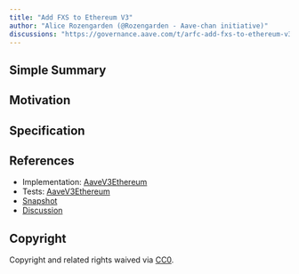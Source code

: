 ```yaml
---
title: "Add FXS to Ethereum V3"
author: "Alice Rozengarden (@Rozengarden - Aave-chan initiative)"
discussions: "https://governance.aave.com/t/arfc-add-fxs-to-ethereum-v3/15112"
---
```


## Simple Summary

## Motivation

## Specification

## References

- Implementation: [AaveV3Ethereum](https://github.com/bgd-labs/aave-proposals-v3/blob/main/src/20231108_AaveV3Ethereum_AddFXSToEthereumV3/AaveV3Ethereum_AddFXSToEthereumV3_20231108.sol)
- Tests: [AaveV3Ethereum](https://github.com/bgd-labs/aave-proposals-v3/blob/main/src/20231108_AaveV3Ethereum_AddFXSToEthereumV3/AaveV3Ethereum_AddFXSToEthereumV3_20231108.t.sol)
- [Snapshot](https://snapshot.org/#/aave.eth/proposal/0xd8a8bdf3692666195895efbe0e885887c73b614273d6f0bd584c68afa9c11600)
- [Discussion](https://governance.aave.com/t/arfc-add-fxs-to-ethereum-v3/15112)

## Copyright

Copyright and related rights waived via [CC0](https://creativecommons.org/publicdomain/zero/1.0/).
